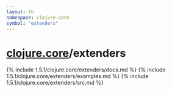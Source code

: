 ```yaml
---
layout: fn
namespace: clojure.core
symbol: "extenders"
---
```


# [clojure.core](../)/extenders

{% include 1.5.1/clojure.core/extenders/docs.md %}
{% include 1.5.1/clojure.core/extenders/examples.md %}
{% include 1.5.1/clojure.core/extenders/src.md %}

